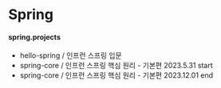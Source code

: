 # Spring

#### spring.projects
* hello-spring / 인프런 스프링 입문
* spring-core / 인프런 스프링 핵심 원리 - 기본편 2023.5.31 start
* spring-core / 인프런 스프링 핵심 원리 - 기본편 2023.12.01 end


